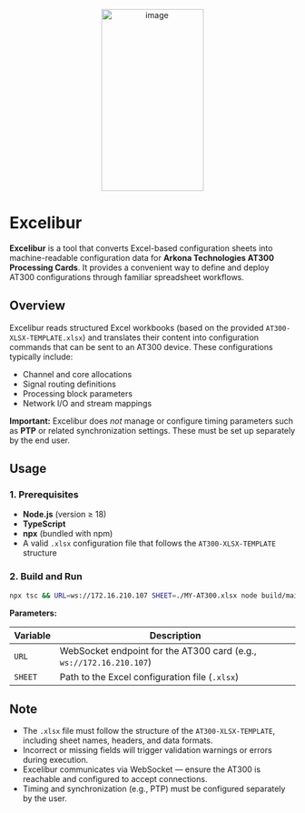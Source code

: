 
<p align="center">
  <img width="180" height="320" alt="image" src="https://github.com/user-attachments/assets/caa1d8a4-d40c-4538-a8b0-a0f9ff42dc53" />
</p>

# Excelibur

**Excelibur** is a tool that converts Excel-based configuration sheets into machine-readable configuration data for **Arkona Technologies AT300 Processing Cards**.
It provides a convenient way to define and deploy AT300 configurations through familiar spreadsheet workflows.


## Overview

Excelibur reads structured Excel workbooks (based on the provided `AT300-XLSX-TEMPLATE.xlsx`) and translates their content into configuration commands that can be sent to an AT300 device.
These configurations typically include:

* Channel and core allocations
* Signal routing definitions
* Processing block parameters
* Network I/O and stream mappings

**Important:** Excelibur does *not* manage or configure timing parameters such as **PTP** or related synchronization settings. These must be set up separately by the end user.


## Usage

### 1. Prerequisites

* **Node.js** (version ≥ 18)
* **TypeScript**
* **npx** (bundled with npm)
* A valid `.xlsx` configuration file that follows the `AT300-XLSX-TEMPLATE` structure


### 2. Build and Run

```bash
npx tsc && URL=ws://172.16.210.107 SHEET=./MY-AT300.xlsx node build/main.js
```

**Parameters:**

| Variable | Description                                                         |
| -------- | ------------------------------------------------------------------- |
| `URL`    | WebSocket endpoint for the AT300 card (e.g., `ws://172.16.210.107`) |
| `SHEET`  | Path to the Excel configuration file (`.xlsx`)                      |


## Note

* The `.xlsx` file must follow the structure of the `AT300-XLSX-TEMPLATE`, including sheet names, headers, and data formats.
* Incorrect or missing fields will trigger validation warnings or errors during execution.
* Excelibur communicates via WebSocket — ensure the AT300 is reachable and configured to accept connections.
* Timing and synchronization (e.g., PTP) must be configured separately by the user.


